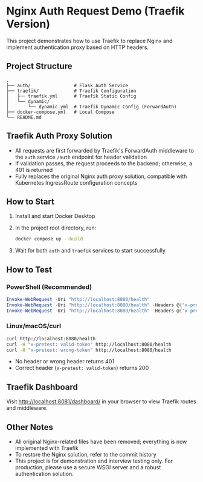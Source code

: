 # Nginx Auth Request Demo (Traefik Version)

This project demonstrates how to use Traefik to replace Nginx and implement authentication proxy based on HTTP headers.

## Project Structure

```
.
├── auth/                # Flask Auth Service
├── traefik/             # Traefik Configuration
│   ├── traefik.yml      # Traefik Static Config
│   └── dynamic/
│       └── dynamic.yml  # Traefik Dynamic Config (ForwardAuth)
├── docker-compose.yml   # Local Compose
└── README.md
```

## Traefik Auth Proxy Solution

- All requests are first forwarded by Traefik's ForwardAuth middleware to the `auth` service `/auth` endpoint for header validation
- If validation passes, the request proceeds to the backend; otherwise, a 401 is returned
- Fully replaces the original Nginx auth proxy solution, compatible with Kubernetes IngressRoute configuration concepts

## How to Start

1. Install and start Docker Desktop
2. In the project root directory, run:

   ```sh
   docker compose up --build
   ```

3. Wait for both `auth` and `traefik` services to start successfully

## How to Test

### PowerShell (Recommended)

```powershell
Invoke-WebRequest -Uri "http://localhost:8080/health"
Invoke-WebRequest -Uri "http://localhost:8080/health" -Headers @{"x-pretest"="valid-token"}
Invoke-WebRequest -Uri "http://localhost:8080/health" -Headers @{"x-pretest"="wrong-token"}
```

### Linux/macOS/curl

```sh
curl http://localhost:8080/health
curl -H "x-pretest: valid-token" http://localhost:8080/health
curl -H "x-pretest: wrong-token" http://localhost:8080/health
```

- No header or wrong header returns 401
- Correct header (`x-pretest: valid-token`) returns 200

## Traefik Dashboard

Visit [http://localhost:8081/dashboard/](http://localhost:8081/dashboard/) in your browser to view Traefik routes and middleware.

## Other Notes

- All original Nginx-related files have been removed; everything is now implemented with Traefik
- To restore the Nginx solution, refer to the commit history
- This project is for demonstration and interview testing only. For production, please use a secure WSGI server and a robust authentication solution. 
